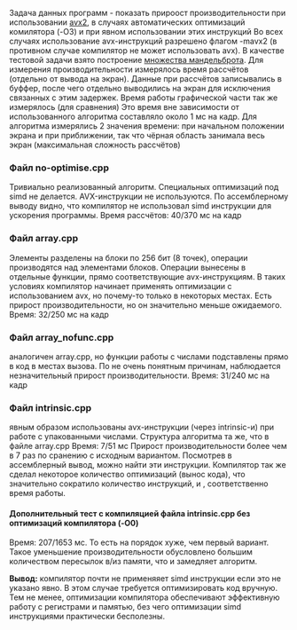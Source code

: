Задача данных программ - показать прироост производительности при использовании [avx2][wiki_avx], в случаях автоматических оптимизаций комилятора (-O3) и при явном использовании этих инструкций Во всех случаях использование avx-инструкций разрешено флагом -mavx2 (в противном случае компилятор не может использовать avx). В качестве тестовой задачи взято построение [множества мандельброта][mandelbrot_set]. Для измерения производительности измерялось время рассчётов (отдельно от вывода на экран). Данные при рассчётов записывались в буффер, после чего отдельно выводились на экран для исключения связанных с этим задержек. Время работы графической части так же измерялось (для сравнения) Это время вне зависимости от использованного алгоритма составляло около 1 мс на кадр.
Для алгоритма измерялись 2 значения времени: при начальном положении экрана и при приближении, так что чёрная область занимала весь экран (максимальная сложность рассчётов)

### Файл no-optimise.cpp 
Тривиально реализованный алгоритм. Специальных оптимизаций под simd не делается. AVX-инструкции не используются. По ассемблерному выводу видно, что компилятор не использовал simd инструкции для ускорения программы. Время рассчётов: 40/370 мс на кадр

### Файл array.cpp
Элементы разделены на блоки по 256 бит (8 точек), операции производятся над элементами блоков. Операции вынесены в отдельные функции, прямо соответствующие avx-инструкциям. В таких условиях компилятор начинает применять оптимизации с использованием avx, но почему-то только в некоторых местах. Есть прирост производительности, но он значительно меньше ожидаемого. Время: 32/250 мс на кадр

### Файл array_nofunc.cpp
 аналогичен array.cpp, но функции работы с числами подставлены прямо в код в местах вызова. По не очень понятным причинам, наблюдается незначительный прирост производительности. Время: 31/240 мс на кадр

### Файл intrinsic.cpp
 явным образом использованы avx-инструкции (через intrinsic-и) при работе с упакованными числами. Структура алгоритма та же, что в файле array.cpp Время: 7/51 мс Прирост производительности более чем в 7 раз по сранению с исходным вариантом. Посмотрев в ассемблерный вывод, можно найти эти инструкции. Компилятор так же сделал некоторое количество оптимизаций (вынос кода), что значительно сократило количество инструкций, и , соответственно время работы.

#### Дополнительный тест с компиляцией файла intrinsic.cpp без оптимизаций компилятора (-O0)
Время: 207/1653 мс. То есть на порядок хуже, чем первый вариант. Такое уменьшение производительности обусловлено большим количеством пересылок в/из памяти, что и замедляет алгоритм.

**Вывод:** компилятор почти не применяяет simd инструкции если это не указано явно. В этом случае требуется оптимизировать код вручную. Тем не менее, оптимизации компилятора обеспечивают эффективную работу с регистрами и памятью, без чего оптимизации simd инструкциями практически бесполезны.

[mandelbrot_set]: https://en.wikipedia.org/wiki/Mandelbrot_set

[wiki_avx]: https://ru.wikipedia.org/wiki/AVX